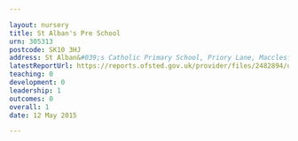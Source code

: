 ```yaml
---

layout: nursery
title: St Alban's Pre School
urn: 305313
postcode: SK10 3HJ
address: St Alban&#039;s Catholic Primary School, Priory Lane, Macclesfield, Cheshire, SK10 3HJ
latestReportUrl: https://reports.ofsted.gov.uk/provider/files/2482894/urn/305313.pdf
teaching: 0
development: 0
leadership: 1
outcomes: 0
overall: 1
date: 12 May 2015

---
```

